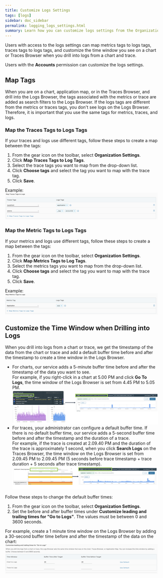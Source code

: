 ```yaml
---
title: Customize Logs Settings
tags: [logs]
sidebar: doc_sidebar
permalink: logging_logs_settings.html
summary: Learn how you can customize logs settings from the Organization Settings page. 
---
```


Users with access to the logs settings can map metrics tags to logs tags, traces tags to logs tags, and customize the time window you see on a chart or Traces Browser when you drill into logs from a chart and trace.

Users with the **Accounts** permission can customize the logs settings.

## Map Tags

When you are on a chart, application map, or in the Traces Browser, and drill into the Logs Browser, the tags associated with the metrics or trace are added as search filters to the Logs Browser. If the logs tags are different from the metrics or traces tags, you don't see logs on the Logs Browser. Therefore, it is important that you use the same tags for metrics, traces, and logs.

### Map the Traces Tags to Logs Tags

If your traces and logs use different tags, follow these steps to create a map between the tags:

1. From the gear icon <i class="fa fa-cog"></i> on the toolbar, select **Organization Settings**.
1. Click **Map Traces Tags to Log Tags**.
1. Select the trace tags you want to map from the drop-down list.
1. Click **Choose tags** and select the tag you want to map with the trace tag. 
1. Click **Save**.

Example:
![Create a map between the trace tags and logs tags](images/logging_traces_to_logs_map.png)

### Map the Metric Tags to Logs Tags

If your metrics and logs use different tags, follow these steps to create a map between the tags:

1. From the gear icon <i class="fa fa-cog"></i> on the toolbar, select **Organization Settings**.
1. Click **Map Metrics Tags to Log Tags**.
1. Select the metrics tags you want to map from the drop-down list.
1. Click **Choose tags** and select the tag you want to map with the trace tag. 
1. Click **Save**.

Example:
![Create a map between the metrics tags and logs tags](images/logging_metrics_to_logs_map.png)

## Customize the Time Window when Drilling into Logs

When you drill into logs from a chart or trace, we get the timestamp of the data from the chart or trace and add a default buffer time before and after the timestamp to create a time window in the Logs Browser.
* For charts, our service adds a 5-minute buffer time before and after the timestamp of the data you want to see. 
    <br/>For example, if you right-click in a chart at 5.00 PM and click **Go To Logs**, the time window of the Logs Browser is set from 4.45 PM to 5.05 PM.
    ![a screenshot that shows how the timestamp on a chart creates the time window on the logs browser.](images/logging_default_time_charts-settings.png)
* For traces, your administrator can configure a default buffer time. If there is no default buffer time, our service adds a 5-second buffer time before and after the timestamp and the duration of a trace.
    <br/>For example, if the trace is created at 2.09.40 PM and the duration of the trace is approximately 1 second, when you click **Search Logs** on the Traces Browser, the time window on the Logs Browser is set from 2.09.45 PM to 2.09.45 PM (5 seconds before trace timestamp + trace duration + 5 seconds after trace timestamp). 
    ![](images/logging_default_time_traces-settings.png)

Follow these steps to change the default buffer times:

1. From the gear icon <i class="fa fa-cog"></i> on the toolbar, select **Organization Settings**.
1. Set the before and after buffer times under **Customize leading and trailing times for "Go to Logs"**. The values must be between 0 and 3600 seconds.

For example, create a 1 minute time window on the Logs Browser by adding a 30-second buffer time before and after the timestamp of the data on the chart:
![A screenshot on how to customize the search time window](images/logging_customize_time_window_organization_settings.png)
 